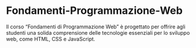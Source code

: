 # Fondamenti-Programmazione-Web
Il corso “Fondamenti di Programmazione Web” è progettato per offrire agli studenti una solida comprensione delle tecnologie essenziali per lo sviluppo web, come HTML, CSS e JavaScript.
